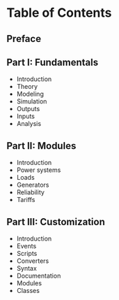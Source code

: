 # Table of Contents

## Preface

## Part I: Fundamentals
  - Introduction
  - Theory
  - Modeling
  - Simulation
  - Outputs
  - Inputs
  - Analysis

## Part II: Modules
  - Introduction
  - Power systems
  - Loads
  - Generators
  - Reliability
  - Tariffs

## Part III: Customization
  - Introduction
  - Events
  - Scripts
  - Converters
  - Syntax
  - Documentation
  - Modules
  - Classes
